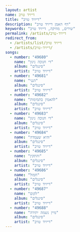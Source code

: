 ```yaml
---
layout: artist
name: דייויד טויב
title: "דייויד טויב"
description: "דף האמן דייויד טויב"
keywords: "שירים, מוזיקה, דייויד טויב"
permalink: /artists/דייויד-טויב
redirect_from:
  - /artists/list/דייויד טויב
  - /artists/דייויד-טויב/
songs:
  - number: "49680"
    name: "די חנוכה ניגון"
    album: "סינגלים"
    artist: "דייויד טויב"
  - number: "49681"
    name: "הנני"
    album: "סינגלים"
    artist: "דייויד טויב"
  - number: "49682"
    name: "להאמין בתמימות"
    album: "סינגלים"
    artist: "דייויד טויב"
  - number: "49683"
    name: "די חנוכה ניגון"
    album: "סינגלים"
    artist: "דייויד טויב"
  - number: "49684"
    name: "והיא שעמדה"
    album: "סינגלים"
    artist: "דייויד טויב"
  - number: "49685"
    name: "והתקין"
    album: "סינגלים"
    artist: "דייויד טויב"
  - number: "49686"
    name: "חמול"
    album: "סינגלים"
    artist: "דייויד טויב"
  - number: "49687"
    name: "לקום"
    album: "סינגלים"
    artist: "דייויד טויב"
  - number: "49688"
    name: "מיין נשמה יתירה"
    album: "סינגלים"
    artist: "דייויד טויב"
---
```

